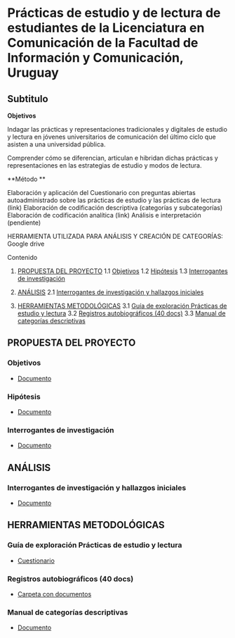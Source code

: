 # Prácticas de estudio y de lectura de estudiantes de la Licenciatura en Comunicación de la Facultad de Información y Comunicación, Uruguay

## Subtitulo

**Objetivos**

Indagar las prácticas y representaciones tradicionales y digitales de estudio y lectura en jóvenes universitarios de comunicación del último ciclo que asisten a una universidad pública.

Comprender cómo se diferencian, articulan e hibridan dichas prácticas y representaciones en las estrategias de estudio y modos de lectura.

**Método **

Elaboración y aplicación del Cuestionario con preguntas abiertas autoadministrado sobre las prácticas de estudio y las prácticas de lectura (link)
Elaboración de codificación descriptiva (categorías y subcategorías)
Elaboración de codificación analítica (link)
Análisis e interpretación (pendiente)

HERRAMIENTA UTILIZADA PARA ANÁLISIS Y CREACIÓN DE CATEGORÍAS: Google drive

Contenido

1. [PROPUESTA DEL PROYECTO](#propuesta-del-proyecto)
   1.1 [Objetivos](#objetivos)
   1.2 [Hipótesis](#hipótesis)
   1.3 [Interrogantes de investigación](#interrogantes-de-investigación)

2. [ANÁLISIS](#análisis)
   2.1 [Interrogantes de investigación y hallazgos iniciales](#interrogantes-de-investigación-y-hallazgos-iniciales)

3. [HERRAMIENTAS METODOLÓGICAS](#herramientas-metodológicas)
   3.1 [Guía de exploración Prácticas de estudio y lectura](#guía-de-exploración-prácticas-de-estudio-y-lectura)
   3.2 [Registros autobiográficos (40 docs)](#registros-autobiográficos-40-docs)
   3.3 [Manual de categorías descriptivas](#manual-de-categorías-descriptivas)

## PROPUESTA DEL PROYECTO

### Objetivos
- [Documento](./docs/Propuesta_del_Proyecto/Objetivos.md)

### Hipótesis
- [Documento](./docs/Propuesta_del_Proyecto/Hipótesis.md)

### Interrogantes de investigación
- [Documento](./docs/Propuesta_del_Proyecto/Interrogantes_de_Investigación.md)

## ANÁLISIS

### Interrogantes de investigación y hallazgos iniciales
- [Documento](./docs/Análisis/Interrogantes_Hallazgos_Iniciales.md)

## HERRAMIENTAS METODOLÓGICAS

### Guía de exploración Prácticas de estudio y lectura
- [Cuestionario](./docs/Herramientas_Metodológicas/Guía_Exploración_Prácticas_Estudio_Lectura.md)

### Registros autobiográficos (40 docs)
- [Carpeta con documentos](./docs/Herramientas_Metodológicas/Registros_Autobiográficos/)

### Manual de categorías descriptivas
- [Documento](./docs/Herramientas_Metodológicas/Manual_Categorías_Descriptivas.md)
